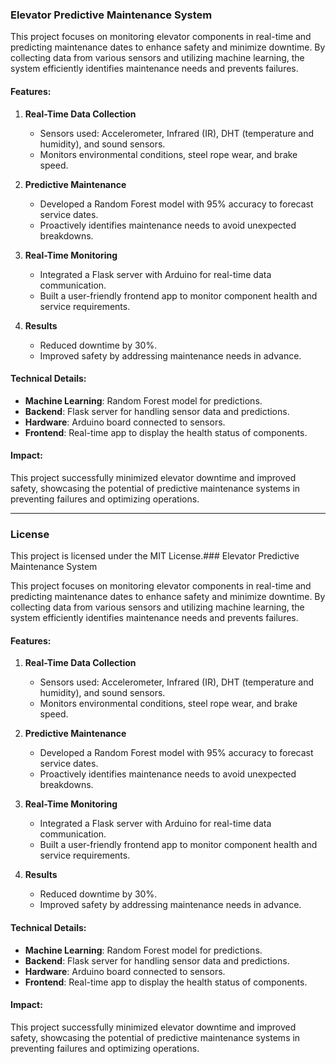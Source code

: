 ### Elevator Predictive Maintenance System

This project focuses on monitoring elevator components in real-time and predicting maintenance dates to enhance safety and minimize downtime. By collecting data from various sensors and utilizing machine learning, the system efficiently identifies maintenance needs and prevents failures.

#### Features:

1.  **Real-Time Data Collection**

    -   Sensors used: Accelerometer, Infrared (IR), DHT (temperature and humidity), and sound sensors.
    -   Monitors environmental conditions, steel rope wear, and brake speed.
2.  **Predictive Maintenance**

    -   Developed a Random Forest model with 95% accuracy to forecast service dates.
    -   Proactively identifies maintenance needs to avoid unexpected breakdowns.
3.  **Real-Time Monitoring**

    -   Integrated a Flask server with Arduino for real-time data communication.
    -   Built a user-friendly frontend app to monitor component health and service requirements.
4.  **Results**

    -   Reduced downtime by 30%.
    -   Improved safety by addressing maintenance needs in advance.

#### Technical Details:

-   **Machine Learning**: Random Forest model for predictions.
-   **Backend**: Flask server for handling sensor data and predictions.
-   **Hardware**: Arduino board connected to sensors.
-   **Frontend**: Real-time app to display the health status of components.

#### Impact:

This project successfully minimized elevator downtime and improved safety, showcasing the potential of predictive maintenance systems in preventing failures and optimizing operations.

* * * * *

### License

This project is licensed under the MIT License.### Elevator Predictive Maintenance System

This project focuses on monitoring elevator components in real-time and predicting maintenance dates to enhance safety and minimize downtime. By collecting data from various sensors and utilizing machine learning, the system efficiently identifies maintenance needs and prevents failures.

#### Features:

1.  **Real-Time Data Collection**

    -   Sensors used: Accelerometer, Infrared (IR), DHT (temperature and humidity), and sound sensors.
    -   Monitors environmental conditions, steel rope wear, and brake speed.
2.  **Predictive Maintenance**

    -   Developed a Random Forest model with 95% accuracy to forecast service dates.
    -   Proactively identifies maintenance needs to avoid unexpected breakdowns.
3.  **Real-Time Monitoring**

    -   Integrated a Flask server with Arduino for real-time data communication.
    -   Built a user-friendly frontend app to monitor component health and service requirements.
4.  **Results**

    -   Reduced downtime by 30%.
    -   Improved safety by addressing maintenance needs in advance.

#### Technical Details:

-   **Machine Learning**: Random Forest model for predictions.
-   **Backend**: Flask server for handling sensor data and predictions.
-   **Hardware**: Arduino board connected to sensors.
-   **Frontend**: Real-time app to display the health status of components.

#### Impact:

This project successfully minimized elevator downtime and improved safety, showcasing the potential of predictive maintenance systems in preventing failures and optimizing operations.